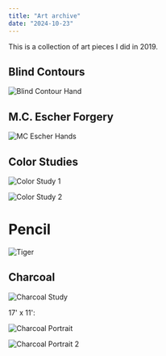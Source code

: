 ```yaml
---
title: "Art archive"
date: "2024-10-23"
---
```


This is a collection of art pieces I did in 2019.

## Blind Contours

![Blind Contour Hand](/images/art-archive/bchand.png)

## M.C. Escher Forgery

![MC Escher Hands](/images/art-archive/mchands.png)

## Color Studies

![Color Study 1](/images/art-archive/color1.png)

![Color Study 2](/images/art-archive/color2.png)

<!-- ![Color Study 3](/images/art-archive/color3.png) -->

# Pencil

![Tiger](/images/art-archive/tiger.png)

## Charcoal

![Charcoal Study](/images/art-archive/char1.png)

<!-- ![Charcoal Study 2](/images/art-archive/char4.png) -->

17' x 11':

![Charcoal Portrait](/images/art-archive/char2.png)

![Charcoal Portrait 2](/images/art-archive/char3.png)

<!-- Reference images:

![Charcoal Previews](/images/art-archive/char0.png) -->
